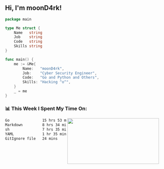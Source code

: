 <h2> Hi, I'm moonD4rk!</h2>

```go
package main

type Me struct {
	Name   string
	Job    string
	Code   string
	Skills string
}

func main() {
	me := &Me{
		Name:   "moonD4rk",
		Job:    "Cyber Security Engineer",
		Code:   "Go and Python and Others",
		Skills: "Hacking ^o^",
	}
	_ = me
}
```

<h3>📊 This Week I Spent My Time On:</h3>
<img align='right' src="https://github-readme-stats.vercel.app/api?username=moond4rk&show_icons=true&theme=radical", width="300" height="150">

<!--START_SECTION:waka-->

```txt
Go               15 hrs 53 mins  ███████████▒░░░░░░░░░░░░░   45.97 %
Markdown         8 hrs 34 mins   ██████▒░░░░░░░░░░░░░░░░░░   24.80 %
sh               7 hrs 35 mins   █████▒░░░░░░░░░░░░░░░░░░░   21.96 %
YAML             1 hr 35 mins    █░░░░░░░░░░░░░░░░░░░░░░░░   04.59 %
GitIgnore file   24 mins         ▒░░░░░░░░░░░░░░░░░░░░░░░░   01.20 %
```

<!--END_SECTION:waka-->

